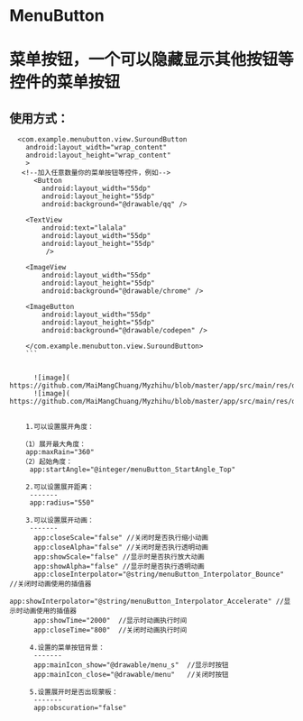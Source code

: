 # MenuButton
菜单按钮，一个可以隐藏显示其他按钮等控件的菜单按钮
==== 
使用方式：
-------  
```
  <com.example.menubutton.view.SuroundButton
    android:layout_width="wrap_content"
    android:layout_height="wrap_content"
    >
   <!--加入任意数量你的菜单按钮等控件，例如-->
      <Button
        android:layout_width="55dp"
        android:layout_height="55dp"
        android:background="@drawable/qq" />

    <TextView
        android:text="lalala"
        android:layout_width="55dp"
        android:layout_height="55dp"
         />

    <ImageView
        android:layout_width="55dp"
        android:layout_height="55dp"
        android:background="@drawable/chrome" />

    <ImageButton
        android:layout_width="55dp"
        android:layout_height="55dp"
        android:background="@drawable/codepen" />

    </com.example.menubutton.view.SuroundButton>
    ```
    
    
      ![image]( https://github.com/MaiMangChuang/Myzhihu/blob/master/app/src/main/res/drawable/dome1.png)
      ![image]( https://github.com/MaiMangChuang/Myzhihu/blob/master/app/src/main/res/drawable/dome2.png)
      
    
    1.可以设置展开角度：
   
   （1）展开最大角度：
    app:maxRain="360"
   （2）起始角度：
     app:startAngle="@integer/menuButton_StartAngle_Top"
     
    2.可以设置展开距离：
     -------  
     app:radius="550"
     
    3.可以设置展开动画：
     -------  
      app:closeScale="false" //关闭时是否执行缩小动画
      app:closeAlpha="false" //关闭时是否执行透明动画
      app:showScale="false" //显示时是否执行放大动画
      app:showAlpha="false" //显示时是否执行透明动画
      app:closeInterpolator="@string/menuButton_Interpolator_Bounce" //关闭时动画使用的插值器
      app:showInterpolator="@string/menuButton_Interpolator_Accelerate" //显示时动画使用的插值器
      app:showTime="2000"  //显示时动画执行时间
      app:closeTime="800"  //关闭时动画执行时间
      
     4.设置的菜单按钮背景：
      -------  
      app:mainIcon_show="@drawable/menu_s"  //显示时按钮
      app:mainIcon_close="@drawable/menu"   //关闭时按钮
        
     5.设置展开时是否出现蒙板：
      -------  
      app:obscuration="false"
      
      
      
     
